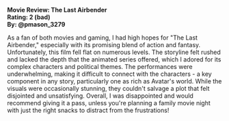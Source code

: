 **Movie Review: The Last Airbender**  
**Rating: 2 (bad)**  
**By: @pmason_3279**

As a fan of both movies and gaming, I had high hopes for "The Last Airbender," especially with its promising blend of action and fantasy. Unfortunately, this film fell flat on numerous levels. The storyline felt rushed and lacked the depth that the animated series offered, which I adored for its complex characters and political themes. The performances were underwhelming, making it difficult to connect with the characters - a key component in any story, particularly one as rich as Avatar's world. While the visuals were occasionally stunning, they couldn't salvage a plot that felt disjointed and unsatisfying. Overall, I was disappointed and would recommend giving it a pass, unless you're planning a family movie night with just the right snacks to distract from the frustrations!